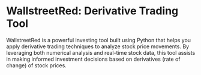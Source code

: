 # WallstreetRed: Derivative Trading Tool

WallstreetRed is a powerful investing tool built using Python that helps you apply derivative trading techniques to analyze stock price movements. By leveraging both numerical analysis and real-time stock data, this tool assists in making informed investment decisions based on derivatives (rate of change) of stock prices.

